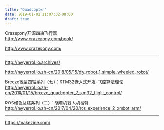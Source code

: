 ```yaml
---
title: "Quadcopter"
date: 2019-01-02T11:07:32+08:00
draft: true
---
```


Crazepony开源四轴飞行器  
http://www.crazepony.com/book/

http://www.crazepony.com/


----

http://myyerrol.io/archives/

http://myyerrol.io/zh-cn/2018/05/15/diy_robot_1_simple_wheeled_robot/

Breeze微型四轴系列（七）：STM32嵌入式开发-飞控算法理论  
http://myyerrol.io/zh-cn/2018/01/15/breeze_quadcopter_7_stm32_flight_control/

ROS经验总结系列（二）：晓萌机器人机械臂  
http://myyerrol.io/zh-cn/2017/04/20/ros_experience_2_xmbot_arm/

----


https://makezine.com/